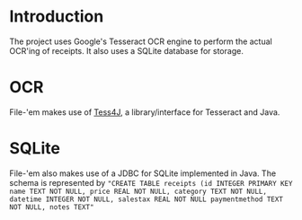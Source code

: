 # Introduction #

The project uses Google's Tesseract OCR engine to perform the actual OCR'ing of receipts.  It also uses a SQLite database for storage.

# OCR #

File-'em makes use of [Tess4J](http://tess4j.sourceforge.net/), a library/interface for Tesseract and Java.

# SQLite #

File-'em also makes use of a JDBC for SQLite implemented in Java.   The schema is represented by `"CREATE TABLE receipts (id INTEGER PRIMARY KEY name TEXT NOT NULL, price REAL NOT NULL, category TEXT NOT NULL, datetime INTEGER NOT NULL, salestax REAL NOT NULL paymentmethod TEXT NOT NULL, notes TEXT"`